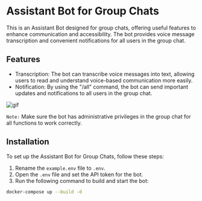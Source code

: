 # Assistant Bot for Group Chats

This is an Assistant Bot designed for group chats, offering useful features to enhance communication and accessibility. The bot provides voice message transcription and convenient notifications for all users in the group chat.

## Features

- Transcription: The bot can transcribe voice messages into text, allowing users to read and understand voice-based communication more easily.
- Notification: By using the "/all" command, the bot can send important updates and notifications to all users in the group chat.

![gif](https://imgur.com/a/lYMzfcs)

`Note:` Make sure the bot has administrative privileges in the group chat for all functions to work correctly.

## Installation

To set up the Assistant Bot for Group Chats, follow these steps:

1. Rename the `example.env` file to `.env`.
2. Open the `.env` file and set the API token for the bot.
3. Run the following command to build and start the bot:

```bash
docker-compose up --build -d
```
